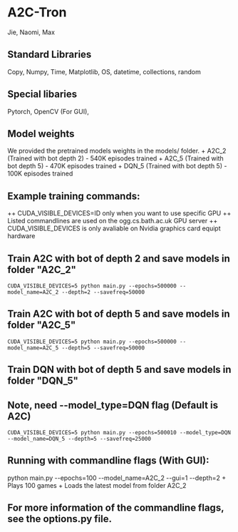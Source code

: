 # A2C-Tron
Jie, Naomi, Max

## Standard Libraries
Copy, Numpy, Time, Matplotlib, OS, datetime, collections, random

## Special libaries
Pytorch, OpenCV (For GUI), 

## Model weights
We provided the pretrained models weights in the models/ folder.
    + A2C_2 (Trained with bot depth 2) - 540K episodes trained
    + A2C_5 (Trained with bot depth 5) - 470K episodes trained
    + DQN_5 (Trained with bot depth 5) - 100K episodes trained

## Example training commands:
  ++ CUDA_VISIBLE_DEVICES=ID only when you want to use specific GPU
  ++ Listed commandlines are used on the ogg.cs.bath.ac.uk GPU server
  ++ CUDA_VISIBLE_DEVICES is only avaliable on Nvidia graphics card equipt hardware

  ## Train A2C with bot of depth 2 and save models in folder "A2C_2"
    CUDA_VISIBLE_DEVICES=5 python main.py --epochs=500000 --model_name=A2C_2 --depth=2 --savefreq=50000

  ## Train A2C with bot of depth 5 and save models in folder "A2C_5"
    CUDA_VISIBLE_DEVICES=5 python main.py --epochs=500000 --model_name=A2C_5 --depth=5 --savefreq=50000

  ## Train DQN with bot of depth 5 and save models in folder "DQN_5"
  ## Note, need --model_type=DQN flag (Default is A2C)
    CUDA_VISIBLE_DEVICES=5 python main.py --epochs=500010 --model_type=DQN --model_name=DQN_5 --depth=5 --savefreq=25000

## Running with commandline flags (With GUI):
python main.py --epochs=100 --model_name=A2C_2 --gui=1 --depth=2
    + Plays 100 games
    + Loads the latest model from folder A2C_2

## For more information of the commandline flags, see the options.py file.
